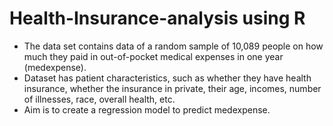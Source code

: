 # Health-Insurance-analysis using R
* The data set contains data of a random sample of 10,089 people on how much they paid in out-of-pocket medical expenses in one year (medexpense). 
* Dataset has patient characteristics, such as whether they have health insurance, whether the insurance in private, their age, incomes, number of illnesses, race, overall health, etc. 
* Aim is to create a regression model to predict medexpense. 
